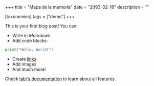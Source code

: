 +++
title = "Mapa de la memoria"
date = "2093-02-16"
description = ""

[taxonomies]
tags = ["demo"]
+++

This is your first blog post! You can:

* Write in *Markdown*
* Add code blocks:

```python
print("Hello, World!")
```

* Create [links](https://example.com)
* Add images
* And much more!

Check [tabi's documentation](https://welpo.github.io/tabi/) to learn about all features.

